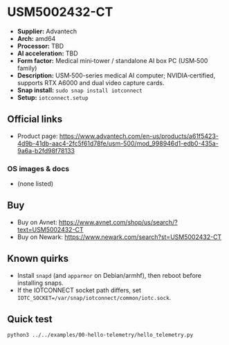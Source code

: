 # USM5002432-CT

- **Supplier:** Advantech
- **Arch:** amd64
- **Processor:** TBD
- **AI acceleration:** TBD
- **Form factor:** Medical mini‑tower / standalone AI box PC (USM‑500 family)
- **Description:** USM‑500-series medical AI computer; NVIDIA‑certified, supports RTX A6000 and dual video capture cards.
- **Snap install:** `sudo snap install iotconnect`
- **Setup:** `iotconnect.setup`

## Official links
- Product page:  https://www.advantech.com/en-us/products/a61f5423-4d9b-41db-aac4-2fc5f61d78fe/usm-500/mod_998946d1-edb0-435a-9a6a-b2fd98f78133

### OS images & docs
- (none listed)

## Buy
- Buy on Avnet: https://www.avnet.com/shop/us/search/?text=USM5002432-CT
- Buy on Newark: https://www.newark.com/search?st=USM5002432-CT

## Known quirks
- Install `snapd` (and `apparmor` on Debian/armhf), then reboot before installing snaps.
- If the IOTCONNECT socket path differs, set `IOTC_SOCKET=/var/snap/iotconnect/common/iotc.sock`.

## Quick test
```bash
python3 ../../examples/00-hello-telemetry/hello_telemetry.py
```
